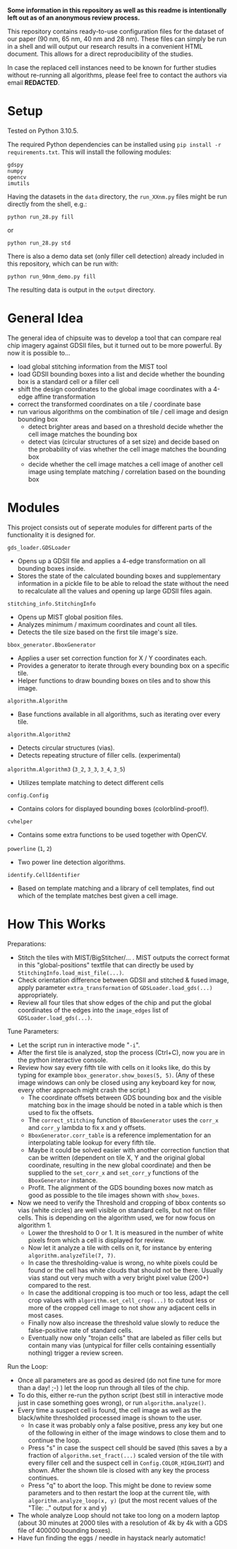 **Some information in this repository as well as this readme is intentionally
left out as of an anonymous review process.**

This repository contains ready-to-use configuration files for the dataset of
our paper (90 nm, 65 nm, 40 nm and 28 nm). These files can simply be run in a
shell and will output our research results in a convenient HTML document. This
allows for a direct reproducibility of the studies.

In case the replaced cell instances need to be known for further studies
without re-running all algorithms, please feel free to contact the authors via
email **REDACTED**.

Setup
=====

Tested on Python 3.10.5.

The required Python dependencies can be installed using `pip install -r requirements.txt`.
This will install the following modules:
```
gdspy
numpy
opencv
imutils
```

Having the datasets in the `data` directory, the `run_XXnm.py` files might be run directly from the shell, e.g.:
```
python run_28.py fill
```
or
```
python run_28.py std
```

There is also a demo data set (only filler cell detection) already included in this repository, which can be run with:
```
python run_90nm_demo.py fill
```

The resulting data is output in the `output` directory.

General Idea
============

The general idea of chipsuite was to develop a tool that can compare real chip
imagery against GDSII files, but it turned out to be more powerful. By now it
is possible to...

* load global stitching information from the MIST tool
* load GDSII bounding boxes into a list and decide whether the bounding box is
  a standard cell or a filler cell
* shift the design coordinates to the global image coordinates with a 4-edge
  affine transformation
* correct the transformed coordinates on a tile / coordinate base
* run various algorithms on the combination of tile / cell image and design
  bounding box
  * detect brighter areas and based on a threshold decide whether the cell
    image matches the bounding box
  * detect vias (circular structures of a set size) and decide based on the
    probability of vias whether the cell image matches the bounding box
  * decide whether the cell image matches a cell image of another cell image
    using template matching / correlation based on the bounding box

Modules
=======

This project consists out of seperate modules for different parts of the
functionality it is designed for.

`gds_loader.GDSLoader`
* Opens up a GDSII file and applies a 4-edge transformation on all bounding
  boxes inside.
* Stores the state of the calculated bounding boxes and supplementary
  information in a pickle file to be able to reload the state without
  the need to recalculate all the values and opening up large GDSII files
  again.

`stitching_info.StitchingInfo`
* Opens up MIST global position files.
* Analyzes minimum / maximum coordinates and count all tiles.
* Detects the tile size based on the first tile image's size.

`bbox_generator.BboxGenerator`
* Applies a user set correction function for X / Y coordinates each.
* Provides a generator to iterate through every bounding box on a specific
  tile.
* Helper functions to draw bounding boxes on tiles and to show this image.

`algorithm.Algorithm`
* Base functions available in all algorithms, such as iterating over every
  tile.

`algorithm.Algorithm2`
* Detects circular structures (vias).
* Detects repeating structure of filler cells. (experimental)

`algorithm.Algorithm3` (`3_2`, `3_3`, `3_4`, `3_5`)
* Utilizes template matching to detect different cells

`config.Config`
* Contains colors for displayed bounding boxes (colorblind-proof!).

`cvhelper`
* Contains some extra functions to be used together with OpenCV.

`powerline` (`1`, `2`)
* Two power line detection algorithms.

`identify.CellIdentifier`
* Based on template matching and a library of cell templates, find out which
  of the template matches best given a cell image.

How This Works
==============

Preparations:
* Stitch the tiles with MIST/BigStitcher/... . MIST outputs the correct format
  in this "global-positions" textfile that can directly be used by
  `StitchingInfo.load_mist_file(...)`.
* Check orientation difference between GDSII and stitched & fused image, apply
  parameter `extra_transformation` of `GDSLoader.load_gds(...)` appropriately.
* Review all four tiles that show edges of the chip and put the global
  coordinates of the edges into the `image_edges` list of
  `GDSLoader.load_gds(...)`.

Tune Parameters:
* Let the script run in interactive mode "`-i`".
* After the first tile is analyzed, stop the process (Ctrl+C), now you are in
  the python interactive console.
* Review how say every fifth tile with cells on it looks like, do this by
  typing for example `bbox_generator.show_boxes(5, 5)`. (Any of these image
  windows can only be closed using any keyboard key for now, every other
  approach might crash the script.)
  * The coordinate offsets between GDS bounding box and the visible matching
    box in the image should be noted in a table which is then used to fix the
    offsets.
  * The `correct_stitching` function of `BboxGenerator` uses the `corr_x` and
    `corr_y` lambda to fix x and y offsets.
  * `BboxGenerator.corr_table` is a reference implementation for an
    interpolating table lookup for every fifth tile.
  * Maybe it could be solved easier with another correction function that can
    be written (dependent on tile X, Y and the original global coordinate,
    resulting in the new global coordinate) and then be supplied to the
    `set_corr_x` and `set_corr_y` functions of the `BboxGenerator` instance.
  * Profit. The alignment of the GDS bounding boxes now match as good as
    possible to the tile images shown with `show_boxes`.
* Now we need to verify the Threshold and cropping of bbox contents so vias
  (white circles) are well visible on standard cells, but not on filler cells.
  This is depending on the algorithm used, we for now focus on algorithm 1.
  * Lower the threshold to 0 or 1. It is measured in the number of white
    pixels from which a cell is displayed for review.
  * Now let it analyze a tile with cells on it, for instance by entering
    `algorithm.analyzeTile(7, 7)`.
  * In case the thresholding-value is wrong, no white pixels could be found or
    the cell has white clouds that should not be there. Usually vias stand out
    very much with a very bright pixel value (200+) compared to the rest.
  * In case the additional cropping is too much or too less, adapt the
    cell crop values with `algorithm.set_cell_crop(...)` to cutout less or more
    of the cropped cell image to not show any adjacent cells in most cases.
  * Finally now also increase the threshold value slowly to reduce the
    false-positive rate of standard cells.
  * Eventually now only "trojan cells" that are labeled as filler cells but
    contain many vias (untypical for filler cells containing essentially
    nothing) trigger a review screen.

Run the Loop:
* Once all parameters are as good as desired (do not fine tune for more than a
  day! ;-) ) let the loop run through all tiles of the chip.
* To do this, either re-run the python script (best still in interactive mode
  just in case something goes wrong), or run `algorithm.analyze()`.
* Every time a suspect cell is found, the cell image as well as the black/white
  thresholded processed image is shown to the user.
  * In case it was probably only a false positive, press any key but one of
    the following in either of the image windows to close them and to continue
    the loop.
  * Press "s" in case the suspect cell should be saved (this saves a by a
    fraction of `algorithm.set_fract(...)` scaled version of the tile with
    every filler cell and the suspect cell in `Config.COLOR_HIGHLIGHT`) and
    shown. After the shown tile is closed with any key the process continues.
  * Press "q" to abort the loop. This might be done to review some parameters
    and to then restart the loop at the current tile, with
    `algorithm.analyze_loop(x, y)` (put the most recent values of the
    "Tile: .." output for x and y)
* The whole analyze Loop should not take too long on a modern laptop (about 30
  minutes at 2000 tiles with a resolution of 4k by 4k with a GDS file of
  400000 bounding boxes).
* Have fun finding the eggs / needle in haystack nearly automatic!